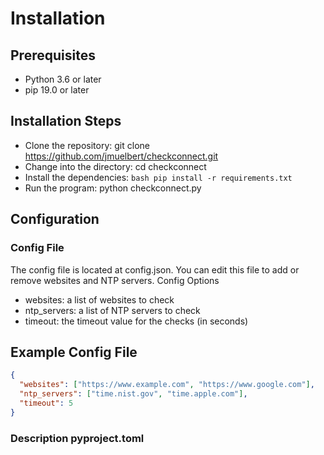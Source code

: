 # Installation

## Prerequisites

- Python 3.6 or later
- pip 19.0 or later

## Installation Steps

- Clone the repository: git clone https://github.com/jmuelbert/checkconnect.git
- Change into the directory: cd checkconnect
- Install the dependencies: `bash pip install -r requirements.txt`
- Run the program: python checkconnect.py

## Configuration

### Config File

The config file is located at config.json. You can edit this file to add or remove websites and NTP servers.
Config Options

- websites: a list of websites to check
- ntp_servers: a list of NTP servers to check
- timeout: the timeout value for the checks (in seconds)

## Example Config File

```json
{
  "websites": ["https://www.example.com", "https://www.google.com"],
  "ntp_servers": ["time.nist.gov", "time.apple.com"],
  "timeout": 5
}
```

### Description pyproject.toml
